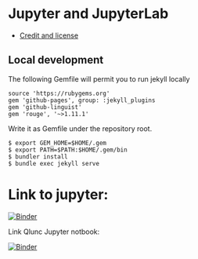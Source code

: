# Jupyter and JupyterLab

- [Credit and license](https://coderefinery.github.io/jupyter/license/)

## Local development

The following Gemfile will permit you to run jekyll locally

```
source 'https://rubygems.org'
gem 'github-pages', group: :jekyll_plugins
gem 'github-linguist'
gem 'rouge', '~>1.11.1'
```

Write it as Gemfile under the repository root.

```
$ export GEM_HOME=$HOME/.gem
$ export PATH=$PATH:$HOME/.gem/bin
$ bundler install
$ bundle exec jekyll serve
```

# Link to jupyter:
[![Binder](https://mybinder.org/badge_logo.svg)](https://mybinder.org/v2/gh/PacoPers/jupyter/HEAD)

Link Qlunc Jupyter notbook:

[![Binder](https://mybinder.org/badge_logo.svg)](https://mybinder.org/v2/gh/PacoPers/jupyter/HEAD?filepath=Qlunc_NoteBook_WorkingExample.ipynb)
